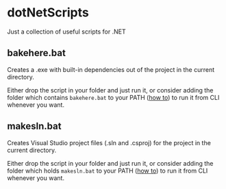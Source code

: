 # dotNetScripts
Just a collection of useful scripts for .NET


## bakehere.bat
Creates a .exe with built-in dependencies out of the project in the current directory.

Either drop the script in your folder and just run it, or consider adding the folder which contains `bakehere.bat` to your PATH ([how to](https://www.wikihow.com/Change-the-PATH-Environment-Variable-on-Windows)) to run it from CLI whenever you want.

## makesln.bat
Creates Visual Studio project files (.sln and .csproj) for the project in the current directory.

Either drop the script in your folder and just run it, or consider adding the folder which holds `makesln.bat` to your PATH ([how to](https://www.wikihow.com/Change-the-PATH-Environment-Variable-on-Windows)) to run it from CLI whenever you want.
